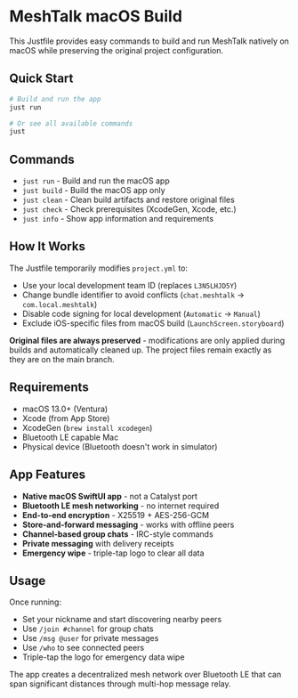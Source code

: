 # MeshTalk macOS Build

This Justfile provides easy commands to build and run MeshTalk natively on macOS while preserving the original project configuration.

## Quick Start

```bash
# Build and run the app
just run

# Or see all available commands
just
```

## Commands

- `just run` - Build and run the macOS app
- `just build` - Build the macOS app only  
- `just clean` - Clean build artifacts and restore original files
- `just check` - Check prerequisites (XcodeGen, Xcode, etc.)
- `just info` - Show app information and requirements

## How It Works

The Justfile temporarily modifies `project.yml` to:
- Use your local development team ID (replaces `L3N5LHJD5Y`)
- Change bundle identifier to avoid conflicts (`chat.meshtalk` → `com.local.meshtalk`)
- Disable code signing for local development (`Automatic` → `Manual`)
- Exclude iOS-specific files from macOS build (`LaunchScreen.storyboard`)

**Original files are always preserved** - modifications are only applied during builds and automatically cleaned up. The project files remain exactly as they are on the main branch.

## Requirements

- macOS 13.0+ (Ventura)
- Xcode (from App Store)
- XcodeGen (`brew install xcodegen`)
- Bluetooth LE capable Mac
- Physical device (Bluetooth doesn't work in simulator)

## App Features

- **Native macOS SwiftUI app** - not a Catalyst port
- **Bluetooth LE mesh networking** - no internet required
- **End-to-end encryption** - X25519 + AES-256-GCM
- **Store-and-forward messaging** - works with offline peers
- **Channel-based group chats** - IRC-style commands
- **Private messaging** with delivery receipts
- **Emergency wipe** - triple-tap logo to clear all data

## Usage

Once running:
- Set your nickname and start discovering nearby peers
- Use `/join #channel` for group chats
- Use `/msg @user` for private messages  
- Use `/who` to see connected peers
- Triple-tap the logo for emergency data wipe

The app creates a decentralized mesh network over Bluetooth LE that can span significant distances through multi-hop message relay.
